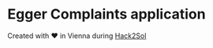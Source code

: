 # Egger Complaints application 

Created with ❤️ in Vienna during [Hack2Sol](https://events.sap.com/de-hack2sol/de/home)